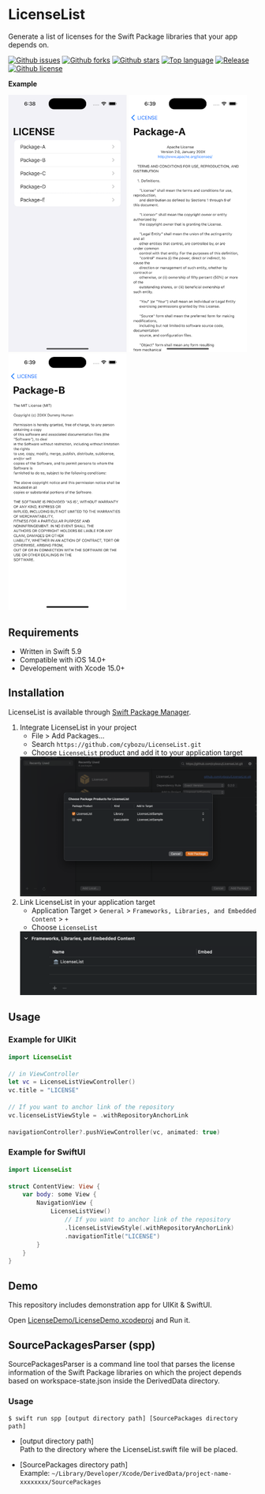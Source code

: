 # LicenseList

Generate a list of licenses for the Swift Package libraries that your app depends on.

[![Github issues](https://img.shields.io/github/issues/cybozu/LicenseList)](https://github.com/cybozu/LicenseList/issues)
[![Github forks](https://img.shields.io/github/forks/cybozu/LicenseList)](https://github.com/cybozu/LicenseList/network/members)
[![Github stars](https://img.shields.io/github/stars/cybozu/LicenseList)](https://github.com/cybozu/LicenseList/stargazers)
[![Top language](https://img.shields.io/github/languages/top/cybozu/LicenseList)](https://github.com/cybozu/LicenseList/)
[![Release](https://img.shields.io/github/v/release/cybozu/LicenseList)]()
[![Github license](https://img.shields.io/github/license/cybozu/LicenseList)](https://github.com/cybozu/LicenseList/)

**Example**

<div>
  <img src="./Screenshots/demo-top.png" width="240px" />
  <img src="./Screenshots/demo-apache.png" width="240px" />
  <img src="./Screenshots/demo-mit.png" width="240px" />
</div>

## Requirements

- Written in Swift 5.9
- Compatible with iOS 14.0+
- Developement with Xcode 15.0+

## Installation

LicenseList is available through [Swift Package Manager](https://github.com/apple/swift-package-manager/).

1. Integrate LicenseList in your project
   - File > Add Packages...
   - Search `https://github.com/cybozu/LicenseList.git`
   - Choose `LicenseList` product and add it to your application target  
   <img src="./Screenshots/installation-1.png" width="600px" />
2. Link LicenseList in your application target
   - Application Target > `General` > `Frameworks, Libraries, and Embedded Content` > `+`
   - Choose `LicenseList`  
   <img src="./Screenshots/installation-2.png" width="500px" />

## Usage

### Example for UIKit

```swift
import LicenseList

// in ViewController
let vc = LicenseListViewController()
vc.title = "LICENSE"

// If you want to anchor link of the repository
vc.licenseListViewStyle = .withRepositoryAnchorLink

navigationController?.pushViewController(vc, animated: true)
```

### Example for SwiftUI

```swift
import LicenseList

struct ContentView: View {
    var body: some View {
        NavigationView {
            LicenseListView()
                // If you want to anchor link of the repository
                .licenseListViewStyle(.withRepositoryAnchorLink)
                .navigationTitle("LICENSE")
        }
    }
}
```


## Demo

This repository includes demonstration app for UIKit & SwiftUI.

Open [LicenseDemo/LicenseDemo.xcodeproj](/LicenseDemo/LicenseDemo.xcodeproj) and Run it.

## SourcePackagesParser (spp)

SourcePackagesParser is a command line tool that parses the license information of the Swift Package libraries on which the project depends based on workspace-state.json inside the DerivedData directory.

### Usage

```
$ swift run spp [output directory path] [SourcePackages directory path]
```

- [output directory path]  
  Path to the directory where the LicenseList.swift file will be placed.

- [SourcePackages directory path]  
  Example: `~/Library/Developer/Xcode/DerivedData/project-name-xxxxxxxx/SourcePackages`
